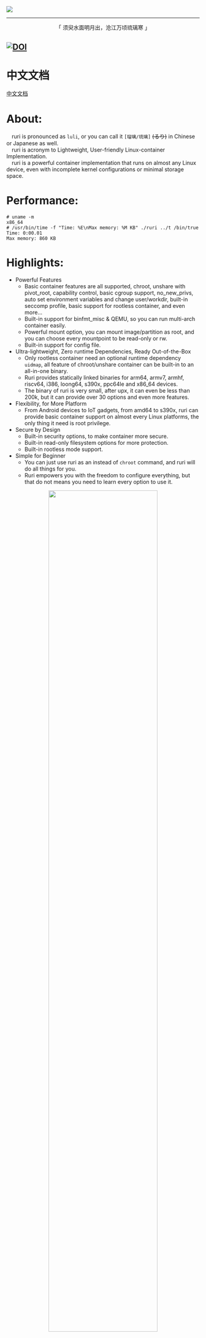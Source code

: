 
![](https://github.com/Moe-hacker/ruri/raw/main/logo/logo.png)

-----

<p align="center">「 须臾水面明月出，沧江万顷琉璃寒 」</p>

[![DOI](https://zenodo.org/badge/DOI/10.5281/zenodo.14021121.svg)](https://doi.org/10.5281/zenodo.14021121)
-----------------     
# 中文文档
[中文文档](doc/README_zh.md)      
# About:         
&emsp;ruri is pronounced as `luli`, or you can call it `[瑠璃/琉璃]` ~~(るり)~~ in Chinese or Japanese as well.       
&emsp;ruri is acronym to Lightweight, User-friendly Linux-container Implementation.         
&emsp;ruri is a powerful container implementation that runs on almost any Linux device, even with incomplete kernel configurations or minimal storage space.           
# Performance:
```
# uname -m
x86_64
# /usr/bin/time -f "Time: %E\nMax memory: %M KB" ./ruri ../t /bin/true
Time: 0:00.01
Max memory: 860 KB
```
# Highlights:
- Powerful Features
  - Basic container features are all supported, chroot, unshare with pivot_root, capability control, basic cgroup support, no_new_privs, auto set environment variables and change user/workdir, built-in seccomp profile, basic support for rootless container, and even more...      
  - Built-in support for binfmt_misc & QEMU, so you can run multi-arch container easily.
  - Powerful mount option, you can mount image/partition as root, and you can choose every mountpoint to be read-only or rw.     
  - Built-in support for config file.
- Ultra-lightweight, Zero runtime Dependencies, Ready Out-of-the-Box
  - Only rootless container need an optional runtime dependency `uidmap`, all feature of chroot/unshare container can be built-in to an all-in-one binary.            
  - Ruri provides statically linked binaries for arm64, armv7, armhf, riscv64, i386, loong64, s390x, ppc64le and x86_64 devices.   
  - The binary of ruri is very small, after upx, it can even be less than 200k, but it can provide over 30 options and even more features.       
- Flexibility, for More Platform
  - From Android devices to IoT gadgets, from amd64 to s390x, ruri can provide basic container support on almost every Linux platforms, the only thing it need is root privilege.      
- Secure by Design 
  - Built-in security options, to make container more secure.      
  - Built-in read-only filesystem options for more protection.      
  - Built-in rootless mode support.      
- Simple for Beginner
  - You can just use ruri as an instead of `chroot` command, and ruri will do all things for you.      
  - Ruri empowers you with the freedom to configure everything, but that do not means you need to learn every option to use it.    
<p align="center">
<img src="https://github.com/Moe-hacker/ruri/raw/main/logo/rurifetch.png" alt="" style="width:75%;align: center;">
</p>

# Get ruri:    
You can get ruri binary (statically linked) for arm64, armv7, armhf, riscv64, i386, loong64, s390x, ppc64le and x86_64 devices in [Release](https://github.com/Moe-hacker/ruri/releases/).      
Or you can run the following command to download ruri automatically:      
```sh
wget -O - https://github.com/Moe-hacker/ruri/raw/refs/heads/main/get-ruri.sh | bash -s -- -s
```
This will automatically download ruri binary to `./ruri`.      
# WARNING:      
> [!WARNING]
> ruri should always be executed with root privileges(sudo), and do not set SUID or any capability on it!      
```
* Your warranty is void.
* I am not responsible for anything that may happen to your device by using this program.
* You do it at your own risk and take the responsibility upon yourself.
* This program has no Super Cow Powers.
```
# Bug reporting:
> “Bugs will happen, if they don’t happen in hardware, they will happen in software and if they don’t happen in your software and they will happen in somebody else’s software.”      
> --Torvalds

If you think something does not work as expected, please [Open a new isssue](https://github.com/Moe-hacker/ruri/issues)      
# Container Security:  
See [Enhance Container Security](doc/Security.md).      
# Build Manually:      
Ruri provides statically linked binary, but if you want to build it yourself, see [Build](doc/Build.md).      
# Integration:
ruri is ready to integrate into other projects, with the MIT License, it is compatiblte to be redistribute with almost all license, or commercial/closed source.      
An example is ruri's own build action [build-all.sh](build/build-all.sh), it runs containers for 9 different architectures to build itself, that shows its broad application prospects.      
See [Integration](doc/Integration.md) for a guide to integrate ruri into your projects.    
# Usage:    
See [USAGE](doc/USAGE.md)      
# Behavior of rurienv:
After initing the container, ruri will create a file /.rurienv by default, this config can unify container config, but it will also cover some of the command-line args, you can use `--no-rurienv` to disable it, or see [rurienv.md](doc/rurienv.md) to see its behavior.     
If you want to change the container config, just use -U to umount it and re-run the container.      
# FAQ:   
[FAQ](doc/FAQ.md)      
# Quick start(with rootfstool):
## Download and unpack a rootfs:
```
git clone https://github.com/Moe-hacker/rootfstool
cd rootfstool
./rootfstool download -d alpine -v edge
mkdir /tmp/alpine
sudo tar -xvf rootfs.tar.xz -C /tmp/alpine
```
## Then:
```
sudo ruri /tmp/alpine
```
For unshare container:      
```
sudo ruri -u /tmp/alpine
```
Very simple as you can see.    
For command line examples, please see `ruri -H`.      
# Example Usage:      
```
# Run chroot container:
  sudo ruri /tmp/alpine
# Very simple as you can see.
# About the capabilities:
# Run privileged chroot container:
  sudo ruri -p /tmp/alpine
# If you want to run privileged chroot container,
# but you don't want to give the container cap_sys_chroot privileges:
  sudo ruri -p -d cap_sys_chroot /tmp/alpine
# If you want to run chroot container with common privileges,
# but you want cap_sys_admin to be kept:
  sudo ruri -k cap_sys_admin /tmp/alpine
# About unshare:
# Unshare container's capability options are same with chroot.
# Run unshare container:
  sudo ruri -u /tmp/alpine
# Umount the container:
  sudo ruri -U /tmp/alpine
```
# License:
License of code:      
- Licensed under the MIT License      
- Copyright (c) 2022-2024 Moe-hacker      

License of clang-format config file:      
- GPL-2.0      
--------
<p align="center">「 咲誇る花 美しく、</p>    
<p align="center">散り行く運命 知りながら、</p>    
<p align="center">僅かな時の彩を 」</p>          
<p align="center">(>_×)</p>
